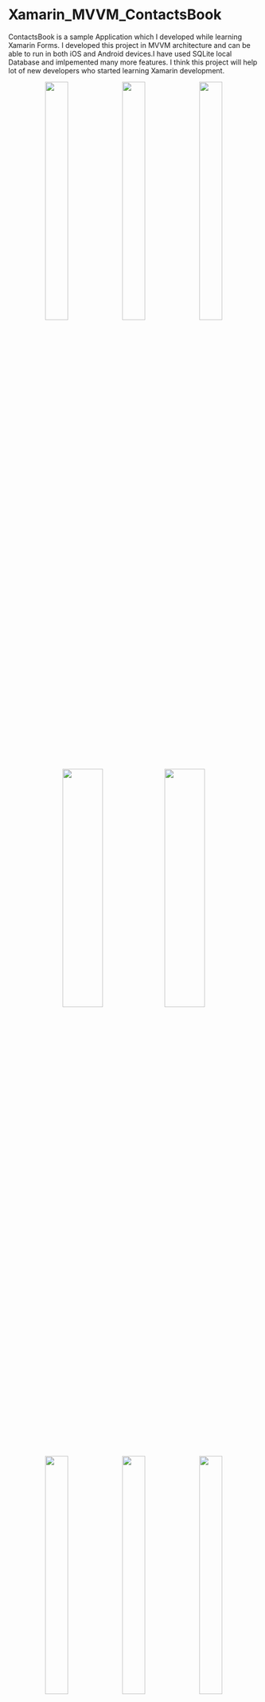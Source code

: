 # Xamarin_MVVM_ContactsBook
ContactsBook is a sample Application which I developed while learning Xamarin Forms. I developed this project in MVVM architecture and can be able to run in both iOS and Android devices.I have used SQLite local Database and imlpemented many more features. I think this project will help lot of new developers who started learning Xamarin development.

<p align="center">
<img src="https://github.com/shankarmadeshvaran/Xamarin-Blog-Projects/blob/ContactsBook/ScreenShots/StartPage.png" width="30%" height="35%"/>
<img src="https://github.com/shankarmadeshvaran/Xamarin-Blog-Projects/blob/ContactsBook/ScreenShots/NewContact.png" width="30%" height="35%"/>
<img src="https://github.com/shankarmadeshvaran/Xamarin-Blog-Projects/blob/ContactsBook/ScreenShots/ContactList.png" width="30%" height="35%"/>
</p>

<p align="center">
<img src="https://github.com/shankarmadeshvaran/Xamarin-Blog-Projects/blob/ContactsBook/ScreenShots/EditContact.png" width="40%" height="35%"/>
<img src="https://github.com/shankarmadeshvaran/Xamarin-Blog-Projects/blob/ContactsBook/ScreenShots/MenuItems.png" width="40%" height="35%"/>
</p>

<p align="center">
<img src="https://github.com/shankarmadeshvaran/Xamarin-Blog-Projects/blob/ContactsBook/ScreenShots/DeleteAlert.png" width="30%" height="35%"/>
<img src="https://github.com/shankarmadeshvaran/Xamarin-Blog-Projects/blob/ContactsBook/ScreenShots/CallAlert.png" width="30%" height="35%"/>
<img src="https://github.com/shankarmadeshvaran/Xamarin-Blog-Projects/blob/ContactsBook/ScreenShots/Dialer.png" width="30%" height="35%"/>
</p>

## Architecture
The Model-View-ViewModel (MVVM) pattern helps to cleanly separate the business and presentation logic of an application from its user interface (UI). Maintaining a clean separation between application logic and the UI helps to address numerous development issues and can make an application easier to test, maintain, and evolve. It can also greatly improve code re-use opportunities and allows developers and UI designers to more easily collaborate when developing their respective parts of an app.
There are three core components in the MVVM pattern: the model, the view, and the view model. Each serves a distinct purpose.

<p align="center">
<img src="https://github.com/shankarmadeshvaran/Xamarin-Blog-Projects/blob/ContactsBook/ScreenShots/mvvm.png" width="70%" height="70%"/> 
</p>

## Implementation
I have put an article about [Xamarin.Forms MVVM: How to Work with SQLite DB(C# — Xaml)](https://medium.com/swlh/xamarin-forms-mvvm-how-to-work-with-sqlite-db-c-xaml-26fcae303edd) in detail in Medium.

## Issues
I'll constantly update this project whenever I find the great coding standards and better architecture. So when you came across any error or better method to do code , feel free to raise a issue or contact me via [Twitter](https://twitter.com/Shankar__am)

## More Updates
I'll constanly implement lot more features whenever something popup in my mind.Follow me on [Twitter](https://twitter.com/Shankar__am) or [LinkedIn](https://www.linkedin.com/in/shankar-mathesh) to get the latest update about features, code and more. Consider star the repo if you like it.

## References
1. [MVVM Pattern](https://docs.microsoft.com/en-us/xamarin/xamarin-forms/enterprise-application-patterns/mvvm)
2. [Getting started with Xamarin Forms](https://docs.microsoft.com/en-us/xamarin/xamarin-forms/)
